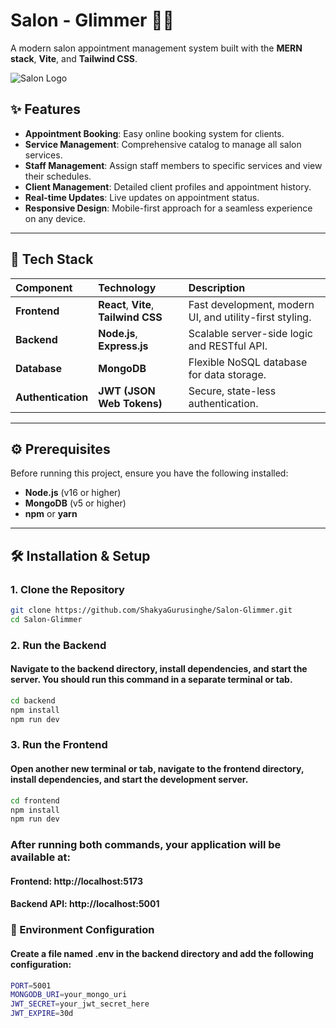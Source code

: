 # Salon - Glimmer 💇‍♀️

A modern salon appointment management system built with the **MERN stack**, **Vite**, and **Tailwind CSS**.

![Salon Logo]()

## ✨ Features

* **Appointment Booking**: Easy online booking system for clients.
* **Service Management**: Comprehensive catalog to manage all salon services.
* **Staff Management**: Assign staff members to specific services and view their schedules.
* **Client Management**: Detailed client profiles and appointment history.
* **Real-time Updates**: Live updates on appointment status.
* **Responsive Design**: Mobile-first approach for a seamless experience on any device.

---

## 🚀 Tech Stack

| Component | Technology | Description |
| :--- | :--- | :--- |
| **Frontend** | **React**, **Vite**, **Tailwind CSS** | Fast development, modern UI, and utility-first styling. |
| **Backend** | **Node.js**, **Express.js** | Scalable server-side logic and RESTful API. |
| **Database** | **MongoDB** | Flexible NoSQL database for data storage. |
| **Authentication** | **JWT (JSON Web Tokens)** | Secure, state-less authentication. |

---

## ⚙️ Prerequisites

Before running this project, ensure you have the following installed:

* **Node.js** (v16 or higher)
* **MongoDB** (v5 or higher)
* **npm** or **yarn**

---


## 🛠️ Installation & Setup

### 1. Clone the Repository

```sh
git clone https://github.com/ShakyaGurusinghe/Salon-Glimmer.git
cd Salon-Glimmer 
```


### 2. Run the Backend
#### Navigate to the backend directory, install dependencies, and start the server. You should run this command in a separate terminal or tab.

```sh
cd backend
npm install
npm run dev
```

### 3. Run the Frontend
#### Open another new terminal or tab, navigate to the frontend directory, install dependencies, and start the development server.

```sh
cd frontend
npm install
npm run dev
```

### After running both commands, your application will be available at:

#### Frontend: http://localhost:5173

#### Backend API: http://localhost:5001

### 📄 Environment Configuration
#### Create a file named .env in the backend directory and add the following configuration:

```sh
PORT=5001
MONGODB_URI=your_mongo_uri
JWT_SECRET=your_jwt_secret_here
JWT_EXPIRE=30d
```